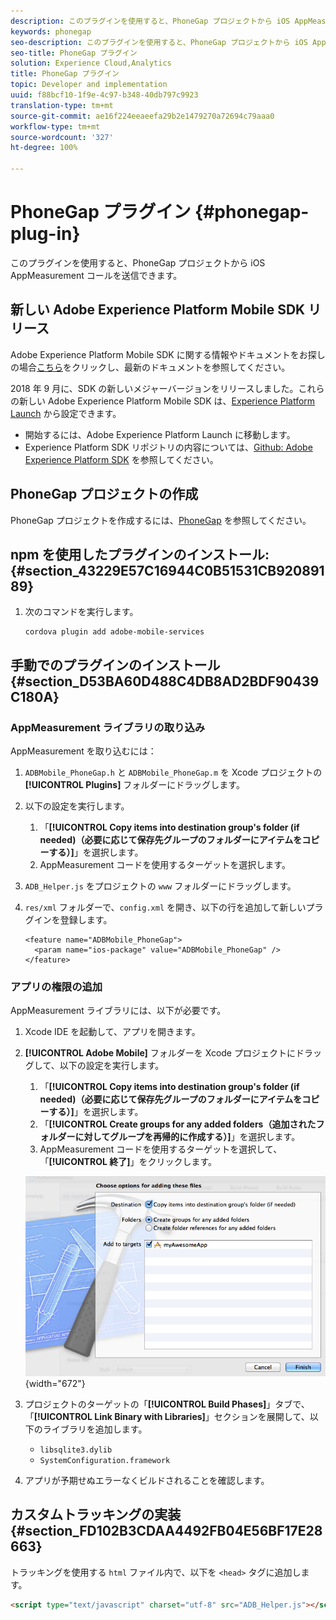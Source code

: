 ```yaml
---
description: このプラグインを使用すると、PhoneGap プロジェクトから iOS AppMeasurement コールを送信できます。
keywords: phonegap
seo-description: このプラグインを使用すると、PhoneGap プロジェクトから iOS AppMeasurement コールを送信できます。
seo-title: PhoneGap プラグイン
solution: Experience Cloud,Analytics
title: PhoneGap プラグイン
topic: Developer and implementation
uuid: f88bcf10-1f9e-4c97-b348-40db797c9923
translation-type: tm+mt
source-git-commit: ae16f224eeaeefa29b2e1479270a72694c79aaa0
workflow-type: tm+mt
source-wordcount: '327'
ht-degree: 100%

---
```



# PhoneGap プラグイン {#phonegap-plug-in}

このプラグインを使用すると、PhoneGap プロジェクトから iOS AppMeasurement コールを送信できます。

## 新しい Adobe Experience Platform Mobile SDK リリース

Adobe Experience Platform Mobile SDK に関する情報やドキュメントをお探しの場合[こちら](https://aep-sdks.gitbook.io/docs/)をクリックし、最新のドキュメントを参照してください。

2018 年 9 月に、SDK の新しいメジャーバージョンをリリースしました。これらの新しい Adobe Experience Platform Mobile SDK は、[Experience Platform Launch](https://www.adobe.com/jp/experience-platform/launch.html) から設定できます。

* 開始するには、Adobe Experience Platform Launch に移動します。
* Experience Platform SDK リポジトリの内容については、[Github: Adobe Experience Platform SDK](https://github.com/Adobe-Marketing-Cloud/acp-sdks) を参照してください。


## PhoneGap プロジェクトの作成

PhoneGap プロジェクトを作成するには、[PhoneGap](https://helpx.adobe.com/jp/experience-manager/6-4/mobile/using/phonegap.html) を参照してください。

## npm を使用したプラグインのインストール: {#section_43229E57C16944C0B51531CB92089189}

1. 次のコマンドを実行します。

   ```
   cordova plugin add adobe-mobile-services
   ```

## 手動でのプラグインのインストール {#section_D53BA60D488C4DB8AD2BDF90439C180A}

### AppMeasurement ライブラリの取り込み

AppMeasurement を取り込むには：

1. `ADBMobile_PhoneGap.h` と `ADBMobile_PhoneGap.m` を Xcode プロジェクトの **[!UICONTROL Plugins]** フォルダーにドラッグします。
1. 以下の設定を実行します。

   1. 「**[!UICONTROL Copy items into destination group&#39;s folder (if needed)（必要に応じて保存先グループのフォルダーにアイテムをコピーする）]**」を選択します。
   1. AppMeasurement コードを使用するターゲットを選択します。

1. `ADB_Helper.js` をプロジェクトの `www` フォルダーにドラッグします。
1. `res/xml` フォルダーで、`config.xml` を開き、以下の行を追加して新しいプラグインを登録します。

   ```
   <feature name="ADBMobile_PhoneGap"> 
     <param name="ios-package" value="ADBMobile_PhoneGap" /> 
   </feature>
   ```

### アプリの権限の追加

AppMeasurement ライブラリには、以下が必要です。

1. Xcode IDE を起動して、アプリを開きます。
1. **[!UICONTROL Adobe Mobile]** フォルダーを Xcode プロジェクトにドラッグして、以下の設定を実行します。

   1. 「**[!UICONTROL Copy items into destination group&#39;s folder (if needed)（必要に応じて保存先グループのフォルダーにアイテムをコピーする）]**」を選択します。
   1. 「**[!UICONTROL Create groups for any added folders（追加されたフォルダーに対してグループを再帰的に作成する）]**」を選択します。
   1. AppMeasurement コードを使用するターゲットを選択して、「**[!UICONTROL 終了]**」をクリックします。

   ![](assets/xcode-settings.png){width=&quot;672&quot;}

1. プロジェクトのターゲットの「**[!UICONTROL Build Phases]**」タブで、「**[!UICONTROL Link Binary with Libraries]**」セクションを展開して、以下のライブラリを追加します。

   * `libsqlite3.dylib`
   * `SystemConfiguration.framework`

1. アプリが予期せぬエラーなくビルドされることを確認します。

## カスタムトラッキングの実装 {#section_FD102B3CDAA4492FB04E56BF17E28663}

トラッキングを使用する `html` ファイル内で、以下を `<head>` タグに追加します。

```html
<script type="text/javascript" charset="utf-8" src="ADB_Helper.js"></script>
```


